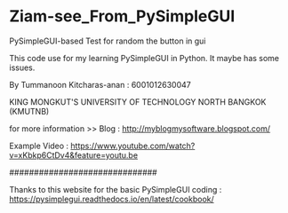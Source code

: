 # Ziam-see_From_PySimpleGUI
PySimpleGUI-based Test for random the button in gui

This code use for my learning PySimpleGUI in Python. It maybe has some issues.

By Tummanoon Kitcharas-anan : 6001012630047

KING MONGKUT'S UNIVERSITY OF TECHNOLOGY NORTH BANGKOK (KMUTNB)

for more information >> Blog : http://myblogmysoftware.blogspot.com/

Example Video : https://www.youtube.com/watch?v=xKbkp6CtDv4&feature=youtu.be

##############################

Thanks to this website for the basic PySimpleGUI coding : https://pysimplegui.readthedocs.io/en/latest/cookbook/
